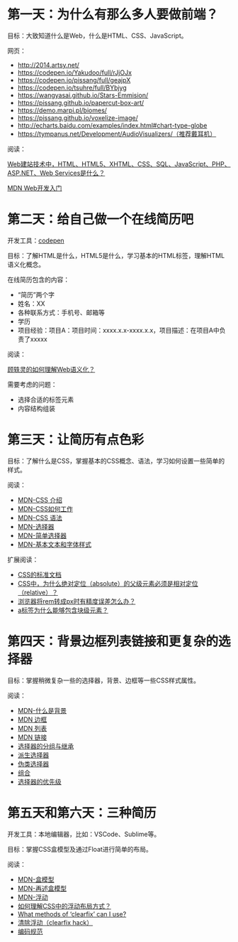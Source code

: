 # 第一天：为什么有那么多人要做前端？

目标：大致知道什么是Web，什么是HTML、CSS、JavaScript。

网页：

- http://2014.artsy.net/
- https://codepen.io/Yakudoo/full/rJjOJx
- https://codepen.io/pissang/full/geajpX
- https://codepen.io/tsuhre/full/BYbjyg
- https://wangyasai.github.io/Stars-Emmision/
- https://pissang.github.io/papercut-box-art/
- https://demo.marpi.pl/biomes/
- https://pissang.github.io/voxelize-image/
- http://echarts.baidu.com/examples/index.html#chart-type-globe
- https://tympanus.net/Development/AudioVisualizers/（推荐戴耳机）

阅读：

[Web建站技术中，HTML、HTML5、XHTML、CSS、SQL、JavaScript、PHP、ASP.NET、Web Services是什么？](https://www.zhihu.com/question/22689579)

[MDN Web开发入门](https://developer.mozilla.org/zh-CN/docs/Learn/Getting_started_with_the_web)

# 第二天：给自己做一个在线简历吧

开发工具：[codepen](https://codepen.io/)

目标：了解HTML是什么，HTML5是什么，学习基本的HTML标签，理解HTML语义化概念。

在线简历包含的内容：

- “简历”两个字
- 姓名：XX
- 各种联系方式：手机号、邮箱等
- 学历
- 项目经验：项目A：项目时间：xxxx.x.x-xxxx.x.x，项目描述：在项目A中负责了xxxxx

阅读：

[顾轶灵的如何理解Web语义化？](https://www.zhihu.com/question/20455165)

需要考虑的问题：

- 选择合适的标签元素
- 内容结构组装

# 第三天：让简历有点色彩

目标：了解什么是CSS，掌握基本的CSS概念、语法，学习如何设置一些简单的样式。

阅读：

- [MDN-CSS 介绍](https://developer.mozilla.org/zh-CN/docs/Learn/CSS/Introduction_to_CSS)
- [MDN-CSS如何工作](https://developer.mozilla.org/zh-CN/docs/Learn/CSS/Introduction_to_CSS/How_CSS_works)
- [MDN-CSS 语法](https://developer.mozilla.org/zh-CN/docs/Learn/CSS/Introduction_to_CSS/Syntax)
- [MDN-选择器](https://developer.mozilla.org/zh-CN/docs/Learn/CSS/Introduction_to_CSS/Selectors)
- [MDN-简单选择器](https://developer.mozilla.org/zh-CN/docs/Learn/CSS/Introduction_to_CSS/Simple_selectors)
- [MDN-基本文本和字体样式](https://developer.mozilla.org/zh-CN/docs/Learn/CSS/%E4%B8%BA%E6%96%87%E6%9C%AC%E6%B7%BB%E5%8A%A0%E6%A0%B7%E5%BC%8F/Fundamentals)

扩展阅读：

- [CSS的标准文档](https://www.w3.org/TR/2011/REC-CSS2-20110607/)
- [CSS中，为什么绝对定位（absolute）的父级元素必须是相对定位（relative）？](https://www.zhihu.com/question/19926700/answer/13376153)
- [浏览器将rem转成px时有精度误差怎么办？](https://www.zhihu.com/question/264372456/answer/280662029)
- [a标签为什么能够包含块级元素？](https://www.zhihu.com/question/34952563/answer/60672228)

# 第四天：背景边框列表链接和更复杂的选择器

目标：掌握稍微复杂一些的选择器，背景、边框等一些CSS样式属性。

阅读：

- [MDN-什么是背景](https://developer.mozilla.org/zh-CN/docs/Learn/CSS/Styling_boxes/背景)
- [MDN 边框](https://developer.mozilla.org/zh-CN/docs/Learn/CSS/Styling_boxes/Borders)
- [MDN 列表](https://developer.mozilla.org/zh-CN/docs/Learn/CSS/为文本添加样式/Styling_lists)
- [MDN 链接](https://developer.mozilla.org/zh-CN/docs/Learn/CSS/为文本添加样式/Styling_links)
- [选择器的分组与继承](http://www.w3school.com.cn/css/css_syntax_pro.asp)
- [派生选择器](http://www.w3school.com.cn/css/css_syntax_descendant_selector.asp)
- [伪类选择器](https://developer.mozilla.org/zh-CN/docs/Learn/CSS/Introduction_to_CSS/Pseudo-classes_and_pseudo-elements)
- [组合](https://developer.mozilla.org/zh-CN/docs/Learn/CSS/Introduction_to_CSS/Combinators_and_multiple_selectors)
- [选择器的优先级](https://developer.mozilla.org/zh-CN/docs/Learn/CSS/Introduction_to_CSS/Cascade_and_inheritance)

# 第五天和第六天：三种简历

开发工具：本地编辑器，比如：VSCode、Sublime等。

目标：掌握CSS盒模型及通过Float进行简单的布局。

阅读：

- [MDN-盒模型](https://developer.mozilla.org/zh-CN/docs/Learn/CSS/Introduction_to_CSS/Box_model)
- [MDN-再述盒模型](https://developer.mozilla.org/zh-CN/docs/Learn/CSS/Styling_boxes/Box_model_recap)
- [MDN-浮动](https://developer.mozilla.org/zh-CN/docs/Learn/CSS/CSS_layout/Floats)
- [如何理解CSS中的浮动布局方式？](https://www.zhihu.com/question/19915431)
- [What methods of ‘clearfix’ can I use?](https://stackoverflow.com/questions/211383/what-methods-of-clearfix-can-i-use)
- [清除浮动（clearfix hack）](http://zh.learnlayout.com/clearfix.html)
- [编码规范](https://github.com/ecomfe/spec)
